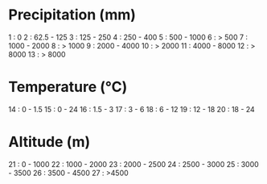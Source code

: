 # Precipitation (mm)

1 : 0
2 : 62.5 - 125
3 : 125 - 250
4 : 250 - 400
5 : 500 - 1000
6 : > 500
7 : 1000 - 2000
8 : > 1000
9 : 2000 - 4000
10 : > 2000
11 : 4000 - 8000
12 : > 8000
13 : > 8000

# Temperature (°C)
14 : 0 - 1.5
15 : 0 - 24
16 : 1.5 - 3
17 : 3 - 6
18 : 6 - 12
19 : 12 - 18
20 : 18 - 24

# Altitude (m)

21 : 0 - 1000
22 : 1000 - 2000
23 : 2000 - 2500
24 : 2500 - 3000
25 : 3000 - 3500
26 : 3500 - 4500
27 : >4500




